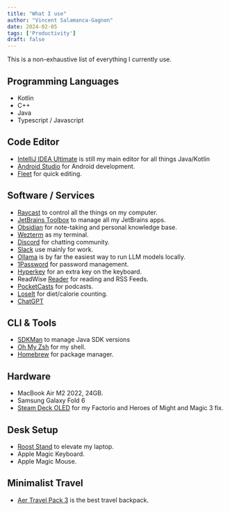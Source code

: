 ```yaml
---
title: "What I use"
author: "Vincent Salamanca-Gagnon"
date: 2024-02-05
tags: ['Productivity']
draft: false
---
```


This is a non-exhaustive list of everything I currently use.
## Programming Languages
- Kotlin
- C++
- Java
- Typescript / Javascript

## Code Editor
- [IntelliJ IDEA Ultimate](https://www.jetbrains.com/idea/) is still my main editor for all things Java/Kotlin
- [Android Studio](https://developer.android.com/studio) for Android development.
- [Fleet](https://www.jetbrains.com/fleet/) for quick editing.

## Software / Services
- [Raycast](https://www.raycast.com/) to control all the things on my computer.
- [JetBrains Toolbox](https://www.jetbrains.com/lp/toolbox/) to manage all my JetBrains apps.
- [Obsidian](https://obsidian.md/) for note-taking and personal knowledge base.
- [Wezterm](https://wezfurlong.org/wezterm/index.html) as my terminal.
- [Discord](https://discord.com/) for chatting community.
- [Slack](https://slack.com/) use mainly for work.
- [Ollama](https://ollama.ai/) is by far the easiest way to run LLM models locally.
- [1Password](https://1password.com/) for password management.
- [Hyperkey](https://hyperkey.app/) for an extra key on the keyboard.
- ReadWise [Reader](https://readwise.io/read) for reading and RSS Feeds.
- [PocketCasts](https://github.com/Automattic/pocket-casts-android) for podcasts.
- [LoseIt](https://www.loseit.com/) for diet/calorie counting.
- [ChatGPT](https://chat.openai.com/)

## CLI & Tools
- [SDKMan](https://sdkman.io/) to manage Java SDK versions
- [Oh My Zsh](https://ohmyz.sh/) for my shell.
- [Homebrew](https://brew.sh/) for package manager.

## Hardware
- MacBook Air M2 2022, 24GB.
- Samsung Galaxy Fold 6
- [Steam Deck OLED](https://store.steampowered.com/steamdeck) for my Factorio and Heroes of Might and Magic 3 fix.

## Desk Setup
- [Roost Stand](https://www.therooststand.com/) to elevate my laptop.
- Apple Magic Keyboard.
- Apple Magic Mouse.

## Minimalist Travel
- [Aer Travel Pack 3](https://aersf.com/products/travel-pack-3) is the best travel backpack.
